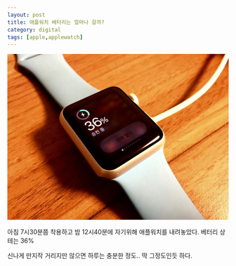 ```yaml
---
layout: post
title: 애플워치 배터리는 얼마나 갈까?
category: digital
tags: [apple,applewatch]
---
```


![apple watch](/images/posts/apple_watch_04.jpg)

아침 7시30분쯤 착용하고 밤 12시40분에 자기위해 애플워치를 내려놓았다. 베터리 상테는 36%

신나게 만지작 거리지만 않으면 하루는 충분한 정도.. 딱 그정도인듯 하다.
